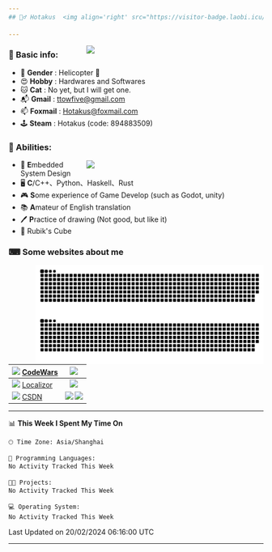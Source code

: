 ```yaml
---
## 🕵️‍♂️ Hotakus  <img align='right' src="https://visitor-badge.laobi.icu/badge?page_id=hotakus.visitor-badge&left_text=Views&format=true" width=70 >

---
```


<picture>
  <source
    srcset="https://github-readme-stats-git-master-hotakus.vercel.app/api/top-langs/?username=hotakus&hide=html&layout=compact&border_radius=10&theme=calm#gh-dark-mode-only"
    media="(prefers-color-scheme: dark)"
  />
  <source
    srcset="https://github-readme-stats-git-master-hotakus.vercel.app/api/top-langs/?username=hotakus&hide=html&layout=compact&border_radius=10&theme=default#gh-light-mode-only"
    media="(prefers-color-scheme: light), (prefers-color-scheme: no-preference)"
  />
  <img src='https://github-readme-stats-git-master-hotakus.vercel.app/api/top-langs/?username=hotakus&layout=compact&border_radius=10&theme=calm#gh-dark-mode-only' width=350 align='right'>
</picture>

### 📰 Basic info:
- 👬 **Gender** : Helicopter 🚁
- 😍 **Hobby** : Hardwares and Softwares
- 🐱 **Cat** : No yet, but I will get one.
- 📬 **Gmail** : ttowfive@gmail.com
- 📫 **Foxmail** : Hotakus@foxmail.com
- 🕹 **Steam** : Hotakus (code: 894883509)

### 💪 Abilities:

<picture>
  <source
    srcset="https://github-readme-stats-git-master-hotakus.vercel.app/api?username=hotakus&show_icons=true&theme=calm&border_radius=10"
    media="(prefers-color-scheme: dark)"
  />
  <source
    srcset="https://github-readme-stats-git-master-hotakus.vercel.app/api?username=hotakus&show_icons=true&theme=default&border_radius=10"
    media="(prefers-color-scheme: light), (prefers-color-scheme: no-preference)"
  />
  <img src='https://github-readme-stats-git-master-hotakus.vercel.app/api?username=hotakus&show_icons=true&theme=calm&border_radius=10' width=350 align='right'>
</picture>

- 🔌 **E**mbedded System Design
- 🖥 **C**/C++、Python、Haskell、Rust
- 🎮 **S**ome experience of Game Develop (such as Godot, unity)
- 📚 **A**mateur of English translation 
- 🖊 **P**ractice of drawing (Not good, but like it) 
- 🎲 Rubik's Cube

### ⌨ Some websites about me
<img src='https://github.com/Hotakus/Hotakus/blob/output/github-contribution-grid-snake-dark.svg#gh-dark-mode-only' width=450 align='right'>
<img src='https://github.com/Hotakus/Hotakus/blob/output/github-contribution-grid-snake.svg#gh-light-mode-only' width=450 align='right'>

| <img src='https://www.codewars.com/packs/assets/logo.61192cf7.svg' width=15 > [CodeWars](https://www.codewars.com/users/Hotakus) |<img src='https://www.codewars.com/users/Hotakus/badges/micro' width=150 >|  
| :---- | :----: | 
|<img src='https://www.localizor.com/images/favicon.png' width=17 > [Localizor](https://www.codewars.com/users/Hotakus)| <img src='https://www.localizor.com/images/localizor-logo.png' width=100 > |
|<img src='https://img-home.csdnimg.cn/images/20201124032511.png' width=30 > [CSDN](https://blog.csdn.net/qq_26106317?spm=1010.2135.3001.5421)|<img width=16 src="https://img-home.csdnimg.cn/images/20210108035947.gif"> <img src="https://csdnimg.cn/identity/blog4.png" width=16>|

---

<!--START_SECTION:waka-->
📊 **This Week I Spent My Time On** 

```text
🕑︎ Time Zone: Asia/Shanghai

💬 Programming Languages: 
No Activity Tracked This Week

🐱‍💻 Projects: 
No Activity Tracked This Week

💻 Operating System: 
No Activity Tracked This Week
```


 Last Updated on 20/02/2024 06:16:00 UTC
<!--END_SECTION:waka-->

---
